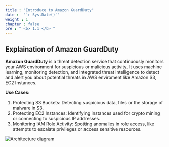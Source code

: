 ```yaml
---
title : "Introduce to Amazon GuardDuty"
date :  "`r Sys.Date()`" 
weight : 1
chapter : false
pre : " <b> 1.1 </b> "
---
```

##  Explaination of Amazon GuardDuty


**Amazon GuardDuty** is a threat detection service that continuously monitors your AWS environment for suspicious or malicious activity. It uses machine learning, monitoring detection, and integrated threat intelligence to detect and alert you about potential threats in AWS enviroment like Amazon S3, EC2 Instances.

**Use Cases:**
1. Protecting S3 Buckets: Detecting suspicious data, files or the storage of malware in S3.
2. Protecting EC2 Instances: Identifying instances used for crypto mining or connecting to suspicious IP addresses.
3. Monitoring IAM Role Activity: Spotting anomalies in role access, like attempts to escalate privileges or access sensitive resources.

![Architecture diagram](/images/gd.jpg?width=60pc)